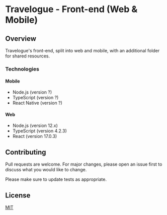 # Travelogue - Front-end (Web & Mobile)

## Overview
Travelogue's front-end, split into web and mobile, with an additional folder for shared resources.

### Technologies

#### Mobile
* Node.js (version ?)
* TypeScript (version ?)
* React Native (version ?)

#### Web
* Node.js (version 12.x)
* TypeScript (version 4.2.3)
* React (version 17.0.3)

## Contributing
Pull requests are welcome. For major changes, please open an issue first to discuss what you would like to change.

Please make sure to update tests as appropriate.

## License
[MIT](https://choosealicense.com/licenses/mit/)
